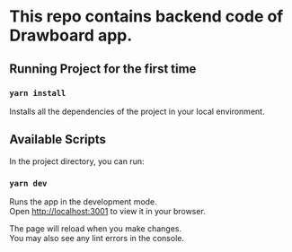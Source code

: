 # This repo contains backend code of Drawboard app.

## Running Project for the first time

### `yarn install`

Installs all the dependencies of the project in your local environment.

## Available Scripts

In the project directory, you can run:

### `yarn dev`

Runs the app in the development mode.\
Open [http://localhost:3001](http://localhost:3001) to view it in your browser.

The page will reload when you make changes.\
You may also see any lint errors in the console.
